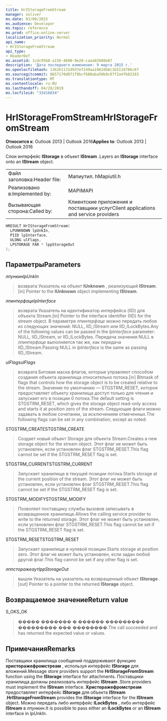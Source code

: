 ```yaml
---
title: HrIStorageFromStream
manager: soliver
ms.date: 03/09/2015
ms.audience: Developer
ms.topic: reference
ms.prod: office-online-server
localization_priority: Normal
api_name:
- HrIStorageFromStream
api_type:
- HeaderDef
ms.assetid: 1cdc95b8-a156-4600-9e20-caaa02680e87
description: 'Дата последнего изменения: 9 марта 2015 г.'
ms.openlocfilehash: 1362b1131d937ef240aa1962db8c1b5116786c67
ms.sourcegitcommit: 8657170d071f9bcf680aba50b9c07f2a4fb82283
ms.translationtype: MT
ms.contentlocale: ru-RU
ms.lasthandoff: 04/28/2019
ms.locfileid: "33416834"
---
```

# <a name="hristoragefromstream"></a><span data-ttu-id="7c30e-103">HrIStorageFromStream</span><span class="sxs-lookup"><span data-stu-id="7c30e-103">HrIStorageFromStream</span></span>

  
  
<span data-ttu-id="7c30e-104">**Относится к**: Outlook 2013 | Outlook 2016</span><span class="sxs-lookup"><span data-stu-id="7c30e-104">**Applies to**: Outlook 2013 | Outlook 2016</span></span> 
  
<span data-ttu-id="7c30e-105">Слои интерфейс **IStorage** в объект **IStream** .</span><span class="sxs-lookup"><span data-stu-id="7c30e-105">Layers an **IStorage** interface onto an **IStream** object.</span></span> 
  
|||
|:-----|:-----|
|<span data-ttu-id="7c30e-106">Файл заголовка:</span><span class="sxs-lookup"><span data-stu-id="7c30e-106">Header file:</span></span>  <br/> |<span data-ttu-id="7c30e-107">Мапиутил. h</span><span class="sxs-lookup"><span data-stu-id="7c30e-107">Mapiutil.h</span></span>  <br/> |
|<span data-ttu-id="7c30e-108">Реализовано в:</span><span class="sxs-lookup"><span data-stu-id="7c30e-108">Implemented by:</span></span>  <br/> |<span data-ttu-id="7c30e-109">MAPI</span><span class="sxs-lookup"><span data-stu-id="7c30e-109">MAPI</span></span>  <br/> |
|<span data-ttu-id="7c30e-110">Вызывающая сторона:</span><span class="sxs-lookup"><span data-stu-id="7c30e-110">Called by:</span></span>  <br/> |<span data-ttu-id="7c30e-111">Клиентские приложения и поставщики услуг</span><span class="sxs-lookup"><span data-stu-id="7c30e-111">Client applications and service providers</span></span>  <br/> |
   
```cpp
HRESULT HrIStorageFromStream(
  LPUNKNOWN lpUnkIn,
  PIID lpInterface,
  ULONG ulFlags,
  LPSTORAGE FAR * lppStorageOut
);
```

## <a name="parameters"></a><span data-ttu-id="7c30e-112">Параметры</span><span class="sxs-lookup"><span data-stu-id="7c30e-112">Parameters</span></span>

 <span data-ttu-id="7c30e-113">_лпункин_</span><span class="sxs-lookup"><span data-stu-id="7c30e-113">_lpUnkIn_</span></span>
  
> <span data-ttu-id="7c30e-114">возврата Указатель на объект **IUnknown** , реализующий **IStream**.</span><span class="sxs-lookup"><span data-stu-id="7c30e-114">[in] Pointer to the **IUnknown** object implementing **IStream**.</span></span> 
    
 <span data-ttu-id="7c30e-115">_лпинтерфаце_</span><span class="sxs-lookup"><span data-stu-id="7c30e-115">_lpInterface_</span></span>
  
> <span data-ttu-id="7c30e-116">возврата Указатель на идентификатор интерфейса (IID) для объекта Stream.</span><span class="sxs-lookup"><span data-stu-id="7c30e-116">[in] Pointer to the interface identifier (IID) for the stream object.</span></span> <span data-ttu-id="7c30e-117">В параметре _лпинтерфаце_ можно передать любое из следующих значений: NULL, IID_IStream или IID_ILockBytes.</span><span class="sxs-lookup"><span data-stu-id="7c30e-117">Any of the following values can be passed in the  _lpInterface_ parameter: NULL, IID_IStream, or IID_ILockBytes.</span></span> <span data-ttu-id="7c30e-118">Передача значения NULL в _лпинтерфаце_ выполняется так же, как передача IID_IStream.</span><span class="sxs-lookup"><span data-stu-id="7c30e-118">Passing NULL in  _lpInterface_ is the same as passing IID_IStream.</span></span> 
    
 <span data-ttu-id="7c30e-119">_ulFlags_</span><span class="sxs-lookup"><span data-stu-id="7c30e-119">_ulFlags_</span></span>
  
> <span data-ttu-id="7c30e-120">возврата Битовая маска флагов, которые управляют способом создания объекта хранилища относительно потока.</span><span class="sxs-lookup"><span data-stu-id="7c30e-120">[in] Bitmask of flags that controls how the storage object is to be created relative to the stream.</span></span> <span data-ttu-id="7c30e-121">Значение по умолчанию — STGSTRM_RESET, которое предоставляет объекту хранилища доступ только для чтения и запускает его в позиции 0 потока.</span><span class="sxs-lookup"><span data-stu-id="7c30e-121">The default setting is STGSTRM_RESET, which gives the storage object read-only access and starts it at position zero of the stream.</span></span> <span data-ttu-id="7c30e-122">Следующие флаги можно задавать в любом сочетании, за исключением отмеченных.</span><span class="sxs-lookup"><span data-stu-id="7c30e-122">The following flags can be set in any combination, except as noted:</span></span>
    
<span data-ttu-id="7c30e-123">STGSTRM_CREATE</span><span class="sxs-lookup"><span data-stu-id="7c30e-123">STGSTRM_CREATE</span></span> 
  
> <span data-ttu-id="7c30e-124">Создает новый объект Storage для объекта Stream.</span><span class="sxs-lookup"><span data-stu-id="7c30e-124">Creates a new storage object for the stream object.</span></span> <span data-ttu-id="7c30e-125">Этот флаг не может быть установлен, если установлен флаг STGSTRM_RESET.</span><span class="sxs-lookup"><span data-stu-id="7c30e-125">This flag cannot be set if the STGSTRM_RESET flag is set.</span></span> 
    
<span data-ttu-id="7c30e-126">STGSTRM_CURRENT</span><span class="sxs-lookup"><span data-stu-id="7c30e-126">STGSTRM_CURRENT</span></span> 
  
> <span data-ttu-id="7c30e-127">Запускает хранилище в текущей позиции потока.</span><span class="sxs-lookup"><span data-stu-id="7c30e-127">Starts storage at the current position of the stream.</span></span> <span data-ttu-id="7c30e-128">Этот флаг не может быть установлен, если установлен флаг STGSTRM_RESET.</span><span class="sxs-lookup"><span data-stu-id="7c30e-128">This flag cannot be set if the STGSTRM_RESET flag is set.</span></span> 
    
<span data-ttu-id="7c30e-129">STGSTRM_MODIFY</span><span class="sxs-lookup"><span data-stu-id="7c30e-129">STGSTRM_MODIFY</span></span> 
  
> <span data-ttu-id="7c30e-130">Позволяет поставщику службы вызовов записывать в возвращенное хранилище.</span><span class="sxs-lookup"><span data-stu-id="7c30e-130">Allows the calling service provider to write to the returned storage.</span></span> <span data-ttu-id="7c30e-131">Этот флаг не может быть установлен, если установлен флаг STGSTRM_RESET.</span><span class="sxs-lookup"><span data-stu-id="7c30e-131">This flag cannot be set if the STGSTRM_RESET flag is set.</span></span> 
    
<span data-ttu-id="7c30e-132">STGSTRM_RESET</span><span class="sxs-lookup"><span data-stu-id="7c30e-132">STGSTRM_RESET</span></span> 
  
> <span data-ttu-id="7c30e-133">Запускает хранилище в нулевой позиции.</span><span class="sxs-lookup"><span data-stu-id="7c30e-133">Starts storage at position zero.</span></span> <span data-ttu-id="7c30e-134">Этот флаг не может быть установлен, если задан любой другой флаг.</span><span class="sxs-lookup"><span data-stu-id="7c30e-134">This flag cannot be set if any other flag is set.</span></span> 
    
 <span data-ttu-id="7c30e-135">_лппсторажеаут_</span><span class="sxs-lookup"><span data-stu-id="7c30e-135">_lppStorageOut_</span></span>
  
> <span data-ttu-id="7c30e-136">вышли Указатель на указатель на возвращенный объект **IStorage** .</span><span class="sxs-lookup"><span data-stu-id="7c30e-136">[out] Pointer to a pointer to the returned **IStorage** object.</span></span> 
    
## <a name="return-value"></a><span data-ttu-id="7c30e-137">Возвращаемое значение</span><span class="sxs-lookup"><span data-stu-id="7c30e-137">Return value</span></span>

<span data-ttu-id="7c30e-138">S_OK</span><span class="sxs-lookup"><span data-stu-id="7c30e-138">S_OK</span></span> 
  
> <span data-ttu-id="7c30e-139">����� ������� � ������ ��������� ��������� ��� ��������.</span><span class="sxs-lookup"><span data-stu-id="7c30e-139">The call succeeded and has returned the expected value or values.</span></span>
    
## <a name="remarks"></a><span data-ttu-id="7c30e-140">Примечания</span><span class="sxs-lookup"><span data-stu-id="7c30e-140">Remarks</span></span>

<span data-ttu-id="7c30e-141">Поставщики хранилища сообщений поддерживают функцию **христоражефромстреам** , используя интерфейс **IStorage** для вложений.</span><span class="sxs-lookup"><span data-stu-id="7c30e-141">Message store providers support the **HrIStorageFromStream** function using the **IStorage** interface for attachments.</span></span> <span data-ttu-id="7c30e-142">Поставщики хранилища должны реализовать интерфейс **IStream** .</span><span class="sxs-lookup"><span data-stu-id="7c30e-142">Store providers must implement the **IStream** interface.</span></span> <span data-ttu-id="7c30e-143">**Христоражефромстреам** предоставляет интерфейс **IStorage** для объекта **IStream** .</span><span class="sxs-lookup"><span data-stu-id="7c30e-143">**HrIStorageFromStream** provides the **IStorage** interface for the **IStream** object.</span></span> <span data-ttu-id="7c30e-144">Можно передать либо интерфейс **ILockBytes** , либо интерфейс **IStream** в _лпункин_.</span><span class="sxs-lookup"><span data-stu-id="7c30e-144">It is possible to pass either an **ILockBytes** or an **IStream** interface in  _lpUnkIn_.</span></span> 
  

